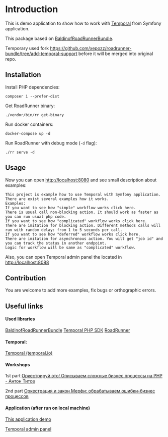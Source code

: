 # Introduction

This is demo application to show how to work with [Temporal](https://github.com/temporalio/sdk-php) from Symfony application.

This package based on [BaldinofRoadRunnerBundle](https://github.com/Baldinof/roadrunner-bundle).

Temporary used fork https://github.com/xepozz/roadrunner-bundle/tree/add-temporal-support before it will be merged into original repo.

## Installation
Install PHP dependencies:

```shell
composer i --prefer-dist
```

Get RoadRunner binary:

```shell
./vendor/bin/rr get-binary
```

Run docker containers:

```shell
docker-compose up -d
```

Run RoadRunner with debug mode (`-d` flag):

```shell
./rr serve -d
```

## Usage

Now you can open [http://localhost:8080](http://localhost:8080/)
and see small description about examples:

```
This project is example how to use Temporal with Symfony application.
There are exist several examples how it works.
Examples:
If you want to see how "simple" workflow works click here.
There is usual call non-blocking action. It should work as faster as you can run usual php code.
If you want to see how "complicated" workflow works click here.
There are imitation for blocking action. Different methods calls will run with random delay: from 1 to 5 seconds per call.
If you want to see how "deferred" workflow works click here.
There are imitation for asynchronous action. You will get "job id" and you can track the status in another endpoint.
Logic for workflow will be same as "complicated" workflow.
```

Also, you can open Temporal admin panel the located in [http://localhost:8088](http://localhost:8088/)

## Contribution

You are welcome to add more examples, fix bugs or orthographic errors.

## Useful links

#### Used libraries
[BaldinofRoadRunnerBundle](https://github.com/Baldinof/roadrunner-bundle)
[Temporal PHP SDK](https://github.com/temporalio/sdk-php)
[RoadRunner](https://github.com/spiral/roadrunner)

#### Temporal:
[Temporal (temporal.io)](https://temporal.io/)

#### Workshops
1st part [Оркестрируй это! Описываем сложные бизнес процессы на PHP - Антон Титов](https://www.youtube.com/watch?v=0NCMEaFMj_M)

2nd part [Оркестрация и закон Мерфи: обрабатываем ошибки-бизнес процессов](https://www.youtube.com/watch?v=upL8o-OXYEc)

#### Application (after run on local machine)
[This application demo](http://localhost:8080/)

[Temporal admin panel](http://localhost:8088/)


